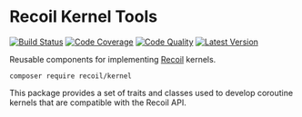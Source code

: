 # Recoil Kernel Tools

[![Build Status](http://img.shields.io/travis/recoilphp/kernel/master.svg?style=flat-square)](https://travis-ci.org/recoilphp/kernel)
[![Code Coverage](https://img.shields.io/codecov/c/github/recoilphp/kernel/master.svg?style=flat-square)](https://codecov.io/github/recoilphp/kernel)
[![Code Quality](https://img.shields.io/scrutinizer/g/recoilphp/kernel/master.svg?style=flat-square)](https://scrutinizer-ci.com/g/recoilphp/kernel/)
[![Latest Version](http://img.shields.io/packagist/v/recoil/kernel.svg?style=flat-square&label=semver)](https://semver.org)

Reusable components for implementing [Recoil](https://github.com/recoilphp/recoil)
kernels.

    composer require recoil/kernel

This package provides a set of traits and classes used to develop coroutine
kernels that are compatible with the Recoil API.
